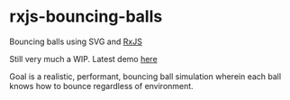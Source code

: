 # rxjs-bouncing-balls
Bouncing balls using SVG and [RxJS](https://github.com/Reactive-Extensions/RxJS)

Still very much a WIP. Latest demo [here](http://anguscroll.com/rxjs-bouncing-balls/lib/bouncer.html)

Goal is a realistic, performant, bouncing ball simulation wherein each ball knows how to bounce regardless of environment.


